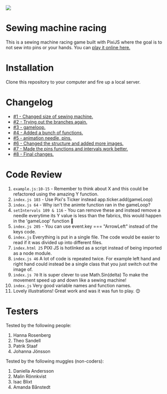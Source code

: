 <img src="https://media.giphy.com/media/3o7TKGMZHi73yzCumQ/giphy.gif" />

# Sewing machine racing

This is a sewing machine racing game built with PixiJS where the goal is to not sew into pins or your hands. You can [play it online here.](https://sewingmachineracing.netlify.app/)

# Installation

Clone this repository to your computer and fire up a local server.

# Changelog

-   [#1 - Changed size of sewing machine.](https://github.com/sofiaronnkvist/playgreat/pull/1)
-   [#2 - Trying out the branches again.](https://github.com/sofiaronnkvist/playgreat/pull/2)
-   [#3 - gameloop.](https://github.com/sofiaronnkvist/playgreat/pull/3)
-   [#4 - Added a bunch of functions.](https://github.com/sofiaronnkvist/playgreat/pull/4)
-   [#5 - animation needle, pins.](https://github.com/sofiaronnkvist/playgreat/pull/5)
-   [#6 - Changed the structure and added more images.](https://github.com/sofiaronnkvist/playgreat/pull/6)
-   [#7 - Made the pins functions and intervals work better.](https://github.com/sofiaronnkvist/playgreat/pull/7)
-   [#8 - Final changes.](https://github.com/sofiaronnkvist/playgreat/pull/8)

# Code Review

1. `example.js:10-15` - Remember to think about X and this could be refactored using the amazing Y function.
2. `index.js 103` - Use Pixi's Ticker instead app.ticker.add(gameLoop)
3. `index.js 64` - Why isn't the animte function ran in the gameLoop?
4. `setIntervals 109 & 116` - You can remove these and instead remove a needle everytime its Y value is less than the fabrics, this would happen in the 'gameLoop' function 🙂
5. `index.js 205` - You can use event.key === "ArrowLeft" instead of the keys code.
6. `index.js` Everything is put in a single file. The code would be easier to read if it was divided up into different files. 
7. `index.html 25` PIXI JS is hotlinked as a script instead of being imported as a node module.
8. `index.js 46` A lot of code is repeated twice. For example left hand and right hand could instead be a single class that you just switch out the image of.
9. `index.js 70` It is super clever to use Math.Sin(delta) To make the movement speed up and down like a sewing machine!
10. `index.js` Very good variable names and function names. 
11. Lovely illustrations! Great work and was it was fun to play. 😊

# Testers

Tested by the following people:

1. Hanna Rosenberg
2. Theo Sandell
3. Patrik Staaf
4. Johanna Jönsson

Tested by the following muggles (non-coders):

1. Daniella Andersson
2. Malin Rönnkvist
3. Isac Blixt
4. Amanda Bånstedt
